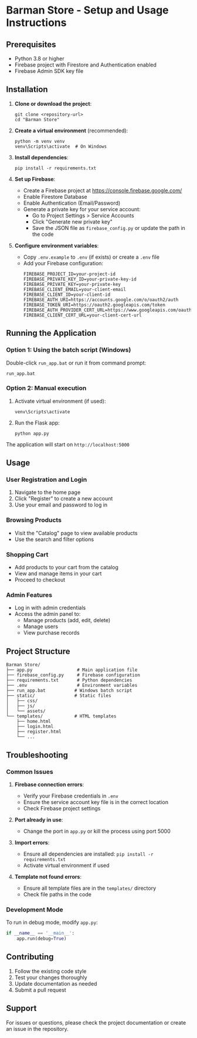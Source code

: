 # Barman Store - Setup and Usage Instructions

## Prerequisites

- Python 3.8 or higher
- Firebase project with Firestore and Authentication enabled
- Firebase Admin SDK key file

## Installation

1. **Clone or download the project**:
   ```
   git clone <repository-url>
   cd "Barman Store"
   ```

2. **Create a virtual environment** (recommended):
   ```
   python -m venv venv
   venv\Scripts\activate  # On Windows
   ```

3. **Install dependencies**:
   ```
   pip install -r requirements.txt
   ```

4. **Set up Firebase**:
   - Create a Firebase project at https://console.firebase.google.com/
   - Enable Firestore Database
   - Enable Authentication (Email/Password)
   - Generate a private key for your service account:
     - Go to Project Settings > Service Accounts
     - Click "Generate new private key"
     - Save the JSON file as `firebase_config.py` or update the path in the code

5. **Configure environment variables**:
   - Copy `.env.example` to `.env` (if exists) or create a `.env` file
   - Add your Firebase configuration:
     ```
     FIREBASE_PROJECT_ID=your-project-id
     FIREBASE_PRIVATE_KEY_ID=your-private-key-id
     FIREBASE_PRIVATE_KEY=your-private-key
     FIREBASE_CLIENT_EMAIL=your-client-email
     FIREBASE_CLIENT_ID=your-client-id
     FIREBASE_AUTH_URI=https://accounts.google.com/o/oauth2/auth
     FIREBASE_TOKEN_URI=https://oauth2.googleapis.com/token
     FIREBASE_AUTH_PROVIDER_CERT_URL=https://www.googleapis.com/oauth2/v1/certs
     FIREBASE_CLIENT_CERT_URL=your-client-cert-url
     ```

## Running the Application

### Option 1: Using the batch script (Windows)
Double-click `run_app.bat` or run it from command prompt:
```
run_app.bat
```

### Option 2: Manual execution
1. Activate virtual environment (if used):
   ```
   venv\Scripts\activate
   ```

2. Run the Flask app:
   ```
   python app.py
   ```

The application will start on `http://localhost:5000`

## Usage

### User Registration and Login
1. Navigate to the home page
2. Click "Register" to create a new account
3. Use your email and password to log in

### Browsing Products
- Visit the "Catalog" page to view available products
- Use the search and filter options

### Shopping Cart
- Add products to your cart from the catalog
- View and manage items in your cart
- Proceed to checkout

### Admin Features
- Log in with admin credentials
- Access the admin panel to:
  - Manage products (add, edit, delete)
  - Manage users
  - View purchase records

## Project Structure

```
Barman Store/
├── app.py                 # Main application file
├── firebase_config.py     # Firebase configuration
├── requirements.txt       # Python dependencies
├── .env                   # Environment variables
├── run_app.bat           # Windows batch script
├── static/               # Static files
│   ├── css/
│   ├── js/
│   └── assets/
└── templates/            # HTML templates
    ├── home.html
    ├── login.html
    ├── register.html
    └── ...
```

## Troubleshooting

### Common Issues

1. **Firebase connection errors**:
   - Verify your Firebase credentials in `.env`
   - Ensure the service account key file is in the correct location
   - Check Firebase project settings

2. **Port already in use**:
   - Change the port in `app.py` or kill the process using port 5000

3. **Import errors**:
   - Ensure all dependencies are installed: `pip install -r requirements.txt`
   - Activate virtual environment if used

4. **Template not found errors**:
   - Ensure all template files are in the `templates/` directory
   - Check file paths in the code

### Development Mode

To run in debug mode, modify `app.py`:
```python
if __name__ == '__main__':
    app.run(debug=True)
```

## Contributing

1. Follow the existing code style
2. Test your changes thoroughly
3. Update documentation as needed
4. Submit a pull request

## Support

For issues or questions, please check the project documentation or create an issue in the repository.